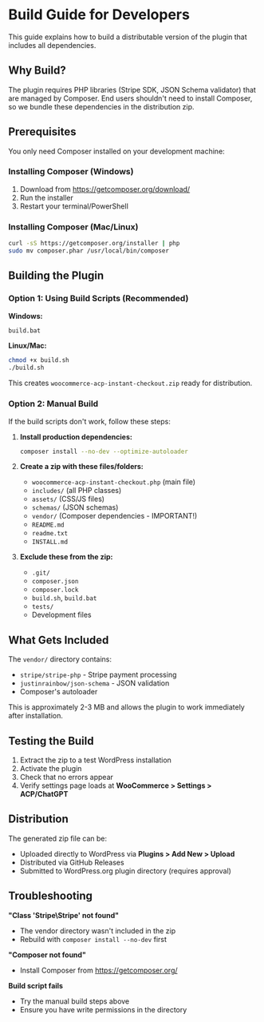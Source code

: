 # Build Guide for Developers

This guide explains how to build a distributable version of the plugin that includes all dependencies.

## Why Build?

The plugin requires PHP libraries (Stripe SDK, JSON Schema validator) that are managed by Composer. End users shouldn't need to install Composer, so we bundle these dependencies in the distribution zip.

## Prerequisites

You only need Composer installed on your development machine:

### Installing Composer (Windows)

1. Download from https://getcomposer.org/download/
2. Run the installer
3. Restart your terminal/PowerShell

### Installing Composer (Mac/Linux)

```bash
curl -sS https://getcomposer.org/installer | php
sudo mv composer.phar /usr/local/bin/composer
```

## Building the Plugin

### Option 1: Using Build Scripts (Recommended)

**Windows:**
```cmd
build.bat
```

**Linux/Mac:**
```bash
chmod +x build.sh
./build.sh
```

This creates `woocommerce-acp-instant-checkout.zip` ready for distribution.

### Option 2: Manual Build

If the build scripts don't work, follow these steps:

1. **Install production dependencies:**
   ```bash
   composer install --no-dev --optimize-autoloader
   ```

2. **Create a zip with these files/folders:**
   - `woocommerce-acp-instant-checkout.php` (main file)
   - `includes/` (all PHP classes)
   - `assets/` (CSS/JS files)
   - `schemas/` (JSON schemas)
   - `vendor/` (Composer dependencies - IMPORTANT!)
   - `README.md`
   - `readme.txt`
   - `INSTALL.md`

3. **Exclude these from the zip:**
   - `.git/`
   - `composer.json`
   - `composer.lock`
   - `build.sh`, `build.bat`
   - `tests/`
   - Development files

## What Gets Included

The `vendor/` directory contains:
- `stripe/stripe-php` - Stripe payment processing
- `justinrainbow/json-schema` - JSON validation
- Composer's autoloader

This is approximately 2-3 MB and allows the plugin to work immediately after installation.

## Testing the Build

1. Extract the zip to a test WordPress installation
2. Activate the plugin
3. Check that no errors appear
4. Verify settings page loads at **WooCommerce > Settings > ACP/ChatGPT**

## Distribution

The generated zip file can be:
- Uploaded directly to WordPress via **Plugins > Add New > Upload**
- Distributed via GitHub Releases
- Submitted to WordPress.org plugin directory (requires approval)

## Troubleshooting

**"Class 'Stripe\Stripe' not found"**
- The vendor directory wasn't included in the zip
- Rebuild with `composer install --no-dev` first

**"Composer not found"**
- Install Composer from https://getcomposer.org/

**Build script fails**
- Try the manual build steps above
- Ensure you have write permissions in the directory
